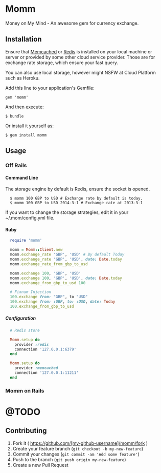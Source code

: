 # Momm

Money on My Mind - An awesome gem for currency exchange.

## Installation

Ensure that [Memcached](http://memcached.org/) or [Redis](http://redis.io/) is installed on your local machine or server or provided by some other cloud service provider. Those are for exchange rate storage, which ensure your fast query.

You can also use local storage, however might NSFW at Cloud Platform such as Heroku.

Add this line to your application's Gemfile:

    gem 'momm'

And then execute:

    $ bundle

Or install it yourself as:

    $ gem install momm

## Usage

### Off Rails

#### Command Line

The storage engine by default is Redis, ensure the socket is opened.

```
  $ momm 100 GBP to USD # Exchange rate by default is today.
  $ momm 100 GBP to USD 2014-3-1 # Exchange rate at 2013-3-1
```

If you want to change the storage strategies, edit it in your ~/.mom/config.yml file.

#### Ruby

``` ruby
  require 'momm'

  momm = Momm::Client.new
  momm.exchange_rate 'GBP', 'USD' # By default Today
  momm.exchange_rate 'GBP', 'USD', date: Date.today
  momm.exchange_rate_from_gbp_to_usd

  momm.exchange 100, 'GBP', 'USD'
  momm.exchange 100, 'GBP', 'USD', date: Date.today
  momm.exchange_from_gbp_to_usd 100

  # Fixnum Injection
  100.exchange from: "GBP", to "USD"
  100.exchange from: :GBP, to: :USD, date: Today
  100.exchange_from_gbp_to_usd

```

##### Configuration

``` ruby
  # Redis store

  Momm.setup do
    provider :redis
    connection '127.0.0.1:6379'
  end

  Momm.setup do
    provider :memcached
    connection '127.0.0.1:11211'
  end
```

### Momm on Rails

# @TODO

## Contributing

1. Fork it ( https://github.com/[my-github-username]/momm/fork )
2. Create your feature branch (`git checkout -b my-new-feature`)
3. Commit your changes (`git commit -am 'Add some feature'`)
4. Push to the branch (`git push origin my-new-feature`)
5. Create a new Pull Request

